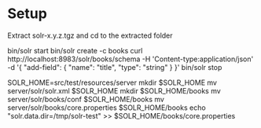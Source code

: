 # Setup

Extract solr-x.y.z.tgz and cd to the extracted folder

bin/solr start
bin/solr create -c books
curl http://localhost:8983/solr/books/schema -H 'Content-type:application/json' -d '{ "add-field": { "name": "title", "type": "string" } }'
bin/solr stop

SOLR_HOME=src/test/resources/server
mkdir $SOLR_HOME
mv server/solr/solr.xml $SOLR_HOME
mkdir $SOLR_HOME/books
mv server/solr/books/conf $SOLR_HOME/books
mv server/solr/books/core.properties $SOLR_HOME/books
echo "solr.data.dir=/tmp/solr-test" >> $SOLR_HOME/books/core.properties
